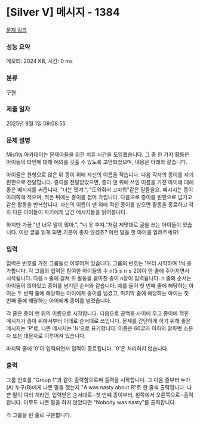 # [Silver V] 메시지 - 1384 

[문제 링크](https://www.acmicpc.net/problem/1384) 

### 성능 요약

메모리: 2024 KB, 시간: 0 ms

### 분류

구현

### 제출 일자

2025년 9월 1일 09:08:55

### 문제 설명

<p>Misfits 아카데미는 문제아들을 위한 치유 시간을 도입했습니다. 그 중 한 가지 활동은 아이들이 타인에 대해 예의를 갖출 수 있도록 고안되었으며, 내용은 아래와 같습니다.</p>

<p>아이들은 원형으로 앉은 뒤 종이 위에 자신의 이름을 적습니다. 다음 각자의 종이를 자기 왼편으로 전달합니다. 종이를 전달받았으면, 종이 맨 위에 쓰인 이름을 가진 아이에 대해 좋은 메시지를 써줍니다. "너는 멋져.", "도와줘서 고마워"같은 말들을요. 메시지는 종이 아래쪽에 적으며, 적은 뒤에는 종이를 접어 가립니다. 다음으로 종이를 왼편으로 넘기고 같은 활동을 반복합니다. 자신의 이름이 맨 위에 적힌 종이를 받으면 활동을 종료하고 각자 다른 아이들이 자기에게 남긴 메시지들을 읽어봅니다.</p>

<p>하지만 가끔 "넌 너무 말이 많아.", "니 옷 후져."처럼 제멋대로 글을 쓰는 아이들이 있습니다. 이런 글을 읽게 되면 기분이 좋지 않겠죠? 이런 말을 한 아이를 알려주세요!</p>

### 입력 

 <p>입력은 번호를 가진 그룹들로 이루어져 있습니다. 그룹의 번호는 1부터 시작하며 1씩 증가합니다. 각 그룹의 입력은 참여한 아이들의 수 n(5 ≤ n ≤ 20)이 한 줄에 주어지면서 시작됩니다. 다음 n 줄에 걸쳐 위 활동을 끝마친 종이 n장이 입력됩니다. n 줄의 순서는 아이들이 앉아있고 종이를 넘기던 순서와 같습니다. 예를 들어 첫 번째 줄에 해당하는 아이는 두 번째 줄에 해당하는 아이에게 종이를 넘겼고, 마지막 줄에 해당하는 아이는 첫 번째 줄에 해당하는 아이에게 종이를 넘겼습니다.</p>

<p>각 줄은 종이 맨 위의 이름으로 시작합니다. 다음으로 공백을 사이에 두고 종이에 적힌 메시지가 종이 위에서부터 아래로 순서대로 쓰입니다. 문제를 간단하게 하기 위해 좋은 메시지는 'P'로, 나쁜 메시지는 'N'으로 표기합니다. 이름은 60글자 이하의 알파벳 소문자 또는 대문자로 이루어져 있습니다.</p>

<p>마지막 줄에 '0'이 입력되면서 입력이 종료됩니다. '0'은 처리하지 않습니다.</p>

### 출력 

 <p>그룹 번호를 "Group 1"과 같이 출력함으로써 출력을 시작합니다. 그 다음 줄부터 누가(A) 누구(B)에게 나쁜 말을 했는지 "A was nasty about B"로 한 줄씩 출력합니다. 나쁜 말이 여러 개라면, 입력받은 순서대로─첫 번째 종이부터, 왼쪽에서 오른쪽으로─출력합니다. 아무도 나쁜 말을 하지 않았다면 "<span style="font-family:Arial,"Helvetica Neue",Helvetica,Tahoma,sans-serif">Nobody was nasty"를 출력합니다.</span></p>

<p>각 그룹을 빈 줄로 구분합니다.</p>


